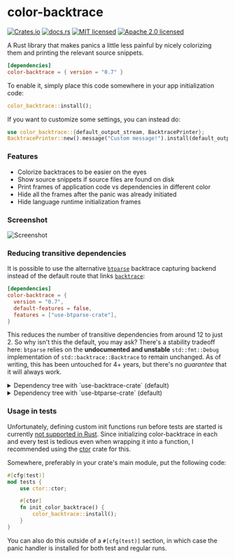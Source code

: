 color-backtrace
===============

[![Crates.io][crates-badge]][crates-url]
[![docs.rs][docs-badge]][docs-url]
[![MIT licensed][mit-badge]][mit-url]
[![Apache 2.0 licensed][apache-badge]][apache-url]

[crates-badge]: https://img.shields.io/crates/v/color-backtrace.svg
[crates-url]: https://crates.io/crates/color-backtrace
[docs-badge]: https://docs.rs/color-backtrace/badge.svg
[docs-url]: https://docs.rs/color-backtrace/
[mit-badge]: https://img.shields.io/badge/license-MIT-blue.svg
[mit-url]: LICENSE-MIT
[apache-badge]: https://img.shields.io/badge/license-Apache%202.0-blue.svg
[apache-url]: LICENSE-APACHE

A Rust library that makes panics a little less painful by nicely colorizing them
and printing the relevant source snippets.

```toml
[dependencies]
color-backtrace = { version = "0.7" }
```

To enable it, simply place this code somewhere in your app initialization code:
```rust
color_backtrace::install();
```

If you want to customize some settings, you can instead do:
```rust
use color_backtrace::{default_output_stream, BacktracePrinter};
BacktracePrinter::new().message("Custom message!").install(default_output_stream());
```

### Features

- Colorize backtraces to be easier on the eyes
- Show source snippets if source files are found on disk
- Print frames of application code vs dependencies in different color
- Hide all the frames after the panic was already initiated
- Hide language runtime initialization frames

### Screenshot

![Screenshot](https://i.imgur.com/yzp0KH6.png)

### Reducing transitive dependencies

It is possible to use the alternative [`btparse`] backtrace capturing backend
instead of the default route that links [`backtrace`]:

```toml
[dependencies]
color-backtrace = {
  version = "0.7",
  default-features = false,
  features = ["use-btparse-crate"],
}
```

This reduces the number of transitive dependencies from around 12 to just 2. So
why isn't this the default, you may ask? There's a stability tradeoff here:
`btparse` relies on the **undocumented and unstable** `std::fmt::Debug`
implementation of `std::backtrace::Backtrace` to remain unchanged. As of writing,
this has been untouched for 4+ years, but there's no *guarantee* that it will
always work.

[`btparse`]: https://github.com/yaahc/btparse
[`backtrace`]: https://github.com/rust-lang/backtrace-rs

<details>
<summary>Dependency tree with `use-backtrace-crate` (default)</summary>

```
$ cargo tree
color-backtrace v0.6.1 (/Users/ath/Development/color-backtrace)
├── backtrace v0.3.73
│   ├── addr2line v0.22.0
│   │   └── gimli v0.29.0
│   ├── cfg-if v1.0.0
│   ├── libc v0.2.155
│   ├── miniz_oxide v0.7.4
│   │   └── adler v1.0.2
│   ├── object v0.36.1
│   │   └── memchr v2.7.4
│   └── rustc-demangle v0.1.24
│   [build-dependencies]
│   └── cc v1.1.1
└── termcolor v1.4.1
```

</details>

<details>
<summary>Dependency tree with `use-btparse-crate` (default)</summary>

```
$ cargo tree --no-default-features --features=use-btparse-crate
color-backtrace v0.6.1 (/Users/ath/Development/color-backtrace)
├── btparse v0.2.0 (https://github.com/yaahc/btparse.git?rev=54f9ddb8c7c8f8e034226fdcacab93cd76e1453b#54f9ddb8)
└── termcolor v1.4.1
```

</details>

### Usage in tests

Unfortunately, defining custom init functions run before tests are started is
currently [not supported in Rust](https://github.com/rust-lang/rfcs/issues/1664).
Since initializing color-backtrace in each and every test is tedious even when
wrapping it into a function, I recommended using the
[ctor](https://crates.io/crates/ctor) crate for this.

Somewhere, preferably in your crate's main module, put the following code:
```rust
#[cfg(test)]
mod tests {
    use ctor::ctor;

    #[ctor]
    fn init_color_backtrace() {
        color_backtrace::install();
    }
}
```

You can also do this outside of a `#[cfg(test)]` section, in which case the
panic handler is installed for both test and regular runs.
